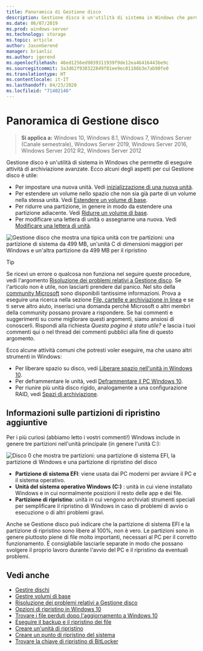 ```yaml
---
title: Panoramica di Gestione disco
description: Gestione disco è un'utilità di sistema in Windows che permette di eseguire attività di archiviazione avanzate, tra cui l'inizializzazione di una nuova unità, l'estensione dei volumi, la compressione delle partizioni e la modifica delle lettere di unità.
ms.date: 06/07/2019
ms.prod: windows-server
ms.technology: storage
ms.topic: article
author: JasonGerend
manager: brianlic
ms.author: jgerend
ms.openlocfilehash: 46ed1256ed9039311939f9de12ea46416443be9c
ms.sourcegitcommit: 3a3d62f938322849f81ee9ec01186b3e7ab90fe0
ms.translationtype: HT
ms.contentlocale: it-IT
ms.lasthandoff: 04/23/2020
ms.locfileid: "71402146"
---
```

# <a name="overview-of-disk-management"></a>Panoramica di Gestione disco

> **Si applica a:** Windows 10, Windows 8.1, Windows 7, Windows Server (Canale semestrale), Windows Server 2019, Windows Server 2016, Windows Server 2012 R2, Windows Server 2012

Gestione disco è un'utilità di sistema in Windows che permette di eseguire attività di archiviazione avanzate. Ecco alcuni degli aspetti per cui Gestione disco è utile:

- Per impostare una nuova unità. Vedi [inizializzazione di una nuova unità](initialize-new-disks.md).
- Per estendere un volume nello spazio che non sia già parte di un volume nella stessa unità. Vedi [Estendere un volume di base](extend-a-basic-volume.md).
- Per ridurre una partizione, in genere in modo da estendere una partizione adiacente. Vedi [Ridurre un volume di base](shrink-a-basic-volume.md).
- Per modificare una lettera di unità o assegnarne una nuova. Vedi [Modificare una lettera di unità](change-a-drive-letter.md).

![Gestione disco che mostra una tipica unità con tre partizioni: una partizione di sistema da 499 MB, un'unità C di dimensioni maggiori per Windows e un'altra partizione da 499 MB per il ripristino](media/disk-management.png)

> [!TIP]
>  Se ricevi un errore o qualcosa non funziona nel seguire queste procedure, vedi l'argomento [Risoluzione dei problemi relativi a Gestione disco](troubleshooting-disk-management.md). Se l'articolo non è utile, non lasciarti prendere dal panico. Nel sito della [community Microsoft](https://answers.microsoft.com/en-us/windows) sono disponibili tantissime informazioni. Prova a eseguire una ricerca nella sezione [File, cartelle e archiviazione in linea](https://answers.microsoft.com/en-us/windows/forum/windows_10-files?sort=lastreplydate&dir=desc&tab=All&status=all&mod=&modAge=&advFil=&postedAfter=&postedBefore=&threadType=all&isFilterExpanded=true&tm=1514405359639) e se ti serve altro aiuto, inserisci una domanda perché Microsoft o altri membri della community possano provare a rispondere. Se hai commenti e suggerimenti su come migliorare questi argomenti, siamo ansiosi di conoscerli. Rispondi alla richiesta *Questa pagina è stata utile?* e lascia i tuoi commenti qui o nel thread dei commenti pubblici alla fine di questo argomento.

Ecco alcune attività comuni che potresti voler eseguire, ma che usano altri strumenti in Windows:

- Per liberare spazio su disco, vedi [Liberare spazio nell'unità in Windows 10](https://support.microsoft.com/help/12425/windows-10-free-up-drive-space).
- Per deframmentare le unità, vedi [Deframmentare il PC Windows 10](https://support.microsoft.com/help/4026701/windows-defragment-your-windows-10-pc).
- Per riunire più unità disco rigido, analogamente a una configurazione RAID, vedi [Spazi di archiviazione](https://support.microsoft.com/help/12438/windows-10-storage-spaces).

## <a name="about-those-extra-recovery-partitions"></a>Informazioni sulle partizioni di ripristino aggiuntive

Per i più curiosi (abbiamo letto i vostri commenti!) Windows include in genere tre partizioni nell'unità principale (in genere l'unità C:\):

![Disco 0 che mostra tre partizioni: una partizione di sistema EFI, la partizione di Windows e una partizione di ripristino del disco](media/windows-partitions.png)

- **Partizione di sistema EFI**: viene usata dai PC moderni per avviare il PC e il sistema operativo.
- **Unità del sistema operativo Windows (C:)** : unità in cui viene installato Windows e in cui normalmente posizioni il resto delle app e dei file.
- **Partizione di ripristino**: unità in cui vengono archiviati strumenti speciali per semplificare il ripristino di Windows in caso di problemi di avvio o esecuzione o di altri problemi gravi.

Anche se Gestione disco può indicare che la partizione di sistema EFI e la partizione di ripristino sono libere al 100%, non è vero. Le partizioni sono in genere piuttosto piene di file molto importanti, necessari al PC per il corretto funzionamento. È consigliabile lasciarle separate in modo che possano svolgere il proprio lavoro durante l'avvio del PC e il ripristino da eventuali problemi.

## <a name="see-also"></a>Vedi anche

- [Gestire dischi](manage-disks.md)
- [Gestire volumi di base](manage-basic-volumes.md)
- [Risoluzione dei problemi relativi a Gestione disco](troubleshooting-disk-management.md)
- [Opzioni di ripristino in Windows 10](https://support.microsoft.com/help/12415/windows-10-recovery-options)
- [Trovare i file perduti dopo l'aggiornamento a Windows 10](https://support.microsoft.com/help/12386/windows-10-find-lost-files-after-update)
- [Eseguire il backup e il ripristino dei file](https://support.microsoft.com/help/17143/windows-10-back-up-your-files)
- [Creare un'unità di ripristino](https://support.microsoft.com/help/4026852/windows-create-a-recovery-drive)
- [Creare un punto di ripristino del sistema](https://support.microsoft.com/help/4027538/windows-create-a-system-restore-point)
- [Trovare la chiave di ripristino di BitLocker](https://support.microsoft.com/help/4026181/windows-find-my-bitlocker-recovery-key)
